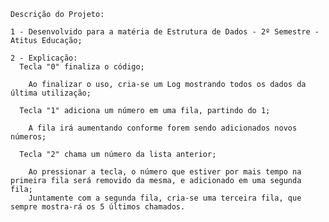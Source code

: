     Descrição do Projeto: 

    1 - Desenvolvido para a matéria de Estrutura de Dados - 2º Semestre - Atitus Educação;

    2 - Explicação:
      Tecla "0" finaliza o código;
  
        Ao finalizar o uso, cria-se um Log mostrando todos os dados da última utilização;
    
      Tecla "1" adiciona um número em uma fila, partindo do 1;
  
        A fila irá aumentando conforme forem sendo adicionados novos números;
    
      Tecla "2" chama um número da lista anterior;
  
        Ao pressionar a tecla, o número que estiver por mais tempo na primeira fila será removido da mesma, e adicionado em uma segunda fila;
        Juntamente com a segunda fila, cria-se uma terceira fila, que sempre mostra-rá os 5 últimos chamados.
